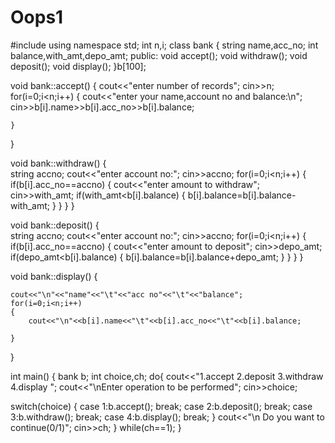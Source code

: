 # Oops1
#include<iostream>
using namespace std;
int n,i;
class bank
{
string name,acc_no;
int balance,with_amt,depo_amt;
public:
void accept();
void withdraw();
void deposit();
void display();
}b[100];

void bank::accept()
{
    cout<<"enter number of records";
    cin>>n;
    for(i=0;i<n;i++)
    {
        cout<<"enter your name,account no and balance:\n";
        cin>>b[i].name>>b[i].acc_no>>b[i].balance;

    }
    
}

void bank::withdraw()
{   
    string accno;
    cout<<"enter account no:";
    cin>>accno;
    for(i=0;i<n;i++)
    {
        if(b[i].acc_no==accno)
        {
        cout<<"enter amount to withdraw";
        cin>>with_amt;
        if(with_amt<b[i].balance)
        {
            b[i].balance=b[i].balance-with_amt;
        }
        }
    }
}

void bank::deposit()
{   
    string accno;
    cout<<"enter account no:";
    cin>>accno;
    for(i=0;i<n;i++)
    {
        if(b[i].acc_no==accno)
        {
        cout<<"enter amount to deposit";
        cin>>depo_amt;
        if(depo_amt<b[i].balance)
        {
            b[i].balance=b[i].balance+depo_amt;
        }
        }
    }
}

void bank::display()
{   
    
    cout<<"\n"<<"name"<<"\t"<<"acc no"<<"\t"<<"balance";
    for(i=0;i<n;i++)
    {
        cout<<"\n"<<b[i].name<<"\t"<<b[i].acc_no<<"\t"<<b[i].balance;
        
    }
}


int main()
{
bank b;
int choice,ch;
do{
cout<<"1.accept 2.deposit 3.withdraw 4.display ";
cout<<"\nEnter operation to be performed";
cin>>choice;

switch(choice)
{
case 1:b.accept();
       break;
case 2:b.deposit();
       break;
case 3:b.withdraw();
       break;
case 4:b.display();
       break;
}
cout<<"\n Do you want to continue(0/1)";
cin>>ch;
}
while(ch==1);
}
